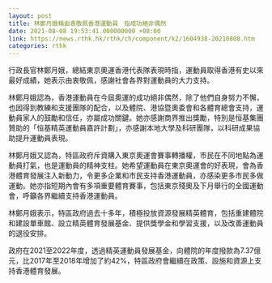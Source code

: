 ```yaml
---
layout: post
title: 林鄭月娥稱由衷敬佩香港運動員　指成功絕非偶然
date: 2021-08-08 19:53:41.000000000 +08:00
link: https://news.rthk.hk/rthk/ch/component/k2/1604938-20210808.htm
categories: rthk
---
```


行政長官林鄭月娥，總結東京奧運香港代表隊表現時指，運動員取得香港有史以來最好成績，她表示由衷敬佩，感謝社會各界對運動員的大力支持。

林鄭月娥認為，香港運動員在今屆奧運的成功絕非偶然，除了他們自身努力不懈，也因得到教練和支援團隊的配合，以及體院、港協暨奧委會和各體育總會支持，運動員家人的鼓勵和信任，亦屬成功關鍵。她亦感謝商界推出獎勵，特別是恒基集團贊助的「恒基精英運動員嘉許計劃」，亦感謝本地大學及科研團隊，以科研成果協助提升運動員表現。

林鄭月娥又認為，特區政府斥資購入東京奧運會賽事轉播權，市民在不同地點為運動員打氣，也是運動員的精神支柱。她希望運動員在東京奧運會的好表現，會為香港體育發展注入新動力，令更多企業和市民支持香港運動員，亦感染更多市民多做運動。她亦指短期內會有多項重要體育賽事，包括東京殘奧及下月舉行的全國運動會，呼籲各界繼續支持香港運動員。

林鄭月娥表示，特區政府過去十多年，積極投放資源發展精英體育，包括重建體院和建設單車館、設立精英體育發展基金、提供獎學金和學習支援，以及改善運動員的退役安排。

政府在2021至2022年度，透過精英運動員發展基金，向體院的年度撥款為7.37億元，比2017年至2018年增加了約42%，特區政府會繼續在政策、設施和資源上支持香港體育發展。
